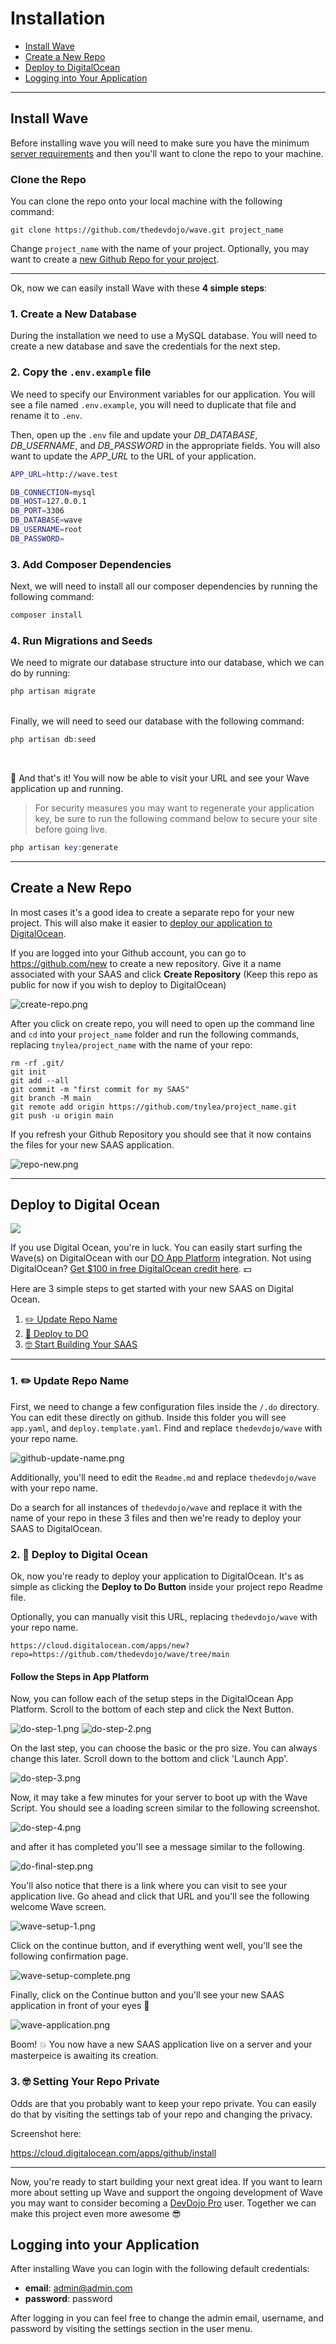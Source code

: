 # Installation

- [Install Wave](#install-wave)
- [Create a New Repo](#create-repo)
- [Deploy to DigitalOcean](#deploy-to-digitalocean)
- [Logging into Your Application](#login)

---

<a name="install-wave"></a>
## Install Wave

Before installing wave you will need to make sure you have the minimum <a href="https://laravel.com/docs/deployment#server-requirements" target="_blank">server requirements</a> and then you'll want to clone the repo to your machine.

### Clone the Repo

You can clone the repo onto your local machine with the following command:

```
git clone https://github.com/thedevdojo/wave.git project_name
```

Change `project_name` with the name of your project. Optionally, you may want to create a [new Github Repo for your project](#create-repo).

---

Ok, now we can easily install Wave with these **4 simple steps**:

### 1. Create a New Database

During the installation we need to use a MySQL database. You will need to create a new database and save the credentials for the next step.

### 2. Copy the `.env.example` file

We need to specify our Environment variables for our application. You will see a file named `.env.example`, you will need to duplicate that file and rename it to `.env`.

Then, open up the `.env` file and update your *DB_DATABASE*, *DB_USERNAME*, and *DB_PASSWORD* in the appropriate fields. You will also want to update the *APP_URL* to the URL of your application.

```bash
APP_URL=http://wave.test

DB_CONNECTION=mysql
DB_HOST=127.0.0.1
DB_PORT=3306
DB_DATABASE=wave
DB_USERNAME=root
DB_PASSWORD=
```


### 3. Add Composer Dependencies

Next, we will need to install all our composer dependencies by running the following command:

```php
composer install
```
### 4. Run Migrations and Seeds

We need to migrate our database structure into our database, which we can do by running:

```php
php artisan migrate
```
<br>
Finally, we will need to seed our database with the following command:

```php
php artisan db:seed
```
<br>

🎉 And that's it! You will now be able to visit your URL and see your Wave application up and running.


> For security measures you may want to regenerate your application key, be sure to run the following command below to secure your site before going live.

```php
php artisan key:generate
```

---

<a name="create-repo"></a>

## Create a New Repo

In most cases it's a good idea to create a separate repo for your new project. This will also make it easier to [deploy our application to DigitalOcean](#deploy-to-do).

If you are logged into your Github account, you can go to <a href="https://github.com/new" target="_blank">https://github.com/new</a> to create a new repository. Give it a name associated with your SAAS and click **Create Repository** (Keep this repo as public for now if you wish to deploy to DigitalOcean)

![create-repo.png](https://cdn.devdojo.com/images/march2021/create-repo.png)

After you click on create repo, you will need to open up the command line and `cd` into your `project_name` folder and run the following commands, replacing `tnylea/project_name` with the name of your repo:

```
rm -rf .git/
git init
git add --all
git commit -m "first commit for my SAAS"
git branch -M main
git remote add origin https://github.com/tnylea/project_name.git
git push -u origin main
```

If you refresh your Github Repository you should see that it now contains the files for your new SAAS application.

![repo-new.png](https://cdn.devdojo.com/images/march2021/repo-new.png)

---


<a name="deploy-to-digitalocean"></a>
## Deploy to Digital Ocean

![](https://cdn.devdojo.com/images/march2021/wave-on-do.png)

If you use Digital Ocean, you're in luck. You can easily start surfing the Wave(s) on DigitalOcean with our <a href="https://www.digitalocean.com/products/app-platform/" target="_blank">DO App Platform</a> integration. Not using DigitalOcean? <a href="https://m.do.co/c/dc19b9819d06" target="_blank">Get $100 in free DigitalOcean credit here</a>. 💵

Here are 3 simple steps to get started with your new SAAS on Digital Ocean.

1. [✏️ Update Repo Name](#update-repo-name)
2. [🚀 Deploy to DO](#deploy-to-do)
3. [🤓 Start Building Your SAAS](#start-building)

---

<a name="update-repo-name"></a>
### 1. ✏️ Update Repo Name

First, we need to change a few configuration files inside the `/.do` directory. You can edit these directly on github. Inside this folder you will see `app.yaml`, and `deploy.template.yaml`. Find and replace `thedevdojo/wave` with your repo name.

![github-update-name.png](https://cdn.devdojo.com/images/march2021/github-update-name.png)

Additionally, you'll need to edit the `Readme.md` and replace `thedevdojo/wave` with your repo name.

Do a search for all instances of `thedevdojo/wave` and replace it with the name of your repo in these 3 files and then we're ready to deploy your SAAS to DigitalOcean.

<a name="deploy-to-do"></a>
### 2. 🚀 Deploy to Digital Ocean

Ok, now you're ready to deploy your application to DigitalOcean. It's as simple as clicking the **Deploy to Do Button** inside your project repo Readme file.

Optionally, you can manually visit this URL, replacing `thedevdojo/wave` with your repo name.

`https://cloud.digitalocean.com/apps/new?repo=https://github.com/thedevdojo/wave/tree/main`

#### Follow the Steps in App Platform

Now, you can follow each of the setup steps in the DigitalOcean App Platform. Scroll to the bottom of each step and click the Next Button.

![do-step-1.png](https://cdn.devdojo.com/images/march2021/do-step-1.png)
![do-step-2.png](https://cdn.devdojo.com/images/march2021/do-step-2.png)

On the last step, you can choose the basic or the pro size. You can always change this later. Scroll down to the bottom and click 'Launch App'.

![do-step-3.png](https://cdn.devdojo.com/images/march2021/do-step-3.png)

Now, it may take a few minutes for your server to boot up with the Wave Script. You should see a loading screen similar to the following screenshot.

![do-step-4.png](https://cdn.devdojo.com/images/march2021/do-step-4.png)

and after it has completed you'll see a message similar to the following.

![do-final-step.png](https://cdn.devdojo.com/images/march2021/do-final-step.png)

You'll also notice that there is a link where you can visit to see your application live. Go ahead and click that URL and you'll see the following welcome Wave screen.

![wave-setup-1.png](https://cdn.devdojo.com/images/march2021/wave-setup-1.png)

Click on the continue button, and if everything went well, you'll see the following confirmation page.

![wave-setup-complete.png](https://cdn.devdojo.com/images/march2021/wave-setup-complete.png)

Finally, click on the Continue button and you'll see your new SAAS application in front of your eyes 🤯

![wave-application.png](https://cdn.devdojo.com/images/march2021/wave-application.png)

Boom! 💥 You now have a new SAAS application live on a server and your masterpeice is awaiting its creation.

<a name="start-building"></a>
### 3. 🤓 Setting Your Repo Private

Odds are that you probably want to keep your repo private. You can easily do that by visiting the settings tab of your repo and changing the privacy.

Screenshot here:

https://cloud.digitalocean.com/apps/github/install

---

Now, you're ready to start building your next great idea. If you want to learn more about setting up Wave and support the ongoing development of Wave you may want to consider becoming a <a href="https://devdojo.com/pro">DevDojo Pro</a> user. Together we can make this project even more awesome 😎


<a name="login"></a>
## Logging into your Application

After installing Wave you can login with the following default credentials:

- **email**: admin@admin.com
- **password**: password

After logging in you can feel free to change the admin email, username, and password by visiting the settings section in the user menu.
